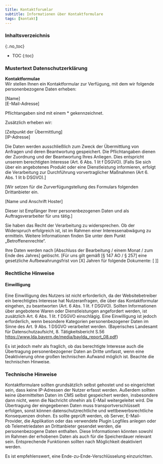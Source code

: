 ```yaml
---
title: Kontaktforumlar
subtitle: Informationen über Kontaktformulare
tags: [kontakt]
---
```

### Inhaltsverzeichnis
{:.no_toc}
* TOC
{:toc}

### Mustertext Datenschutzerklärung
**Kontaktformulae**  
Wir stellen Ihnen ein Kontaktformular zur Verfügung, mit dem wir folgende personenbezogene Daten erheben:

[Name]  
[E-Mail-Adresse]

Pflichtangaben sind mit einem * gekennzeichnet.

Zusätzlich erheben wir:

[Zeitpunkt der Übermittlung]  
[IP-Adresse]

Die Daten werden ausschließlich zum Zweck der Übermittlung von Anfragen und deren Beantwortung gespeichert. Die Pflichtangaben dienen der Zuordnung und der Beantwortung Ihres Anliegen. Dies entspricht unserem berechtigten Interesse (Art. 6 Abs. 1 lit f DSGVO). [Falls Sie sich über ein angebotenes Produkt oder eine Dienstleistung informieren, erfolgt die Verarbeitung zur Durchführung vorvertraglicher Maßnahmen (Art 6. Abs. 1 lit b DSGVO).]

[Wir setzen für die Zurverfügungstellung des Formulars folgenden Drittanbieter ein.

[Name und Anschrift Hoster]

Dieser ist Empfänger Ihrer personenbezogenen Daten und als Auftragsverarbeiter für uns tätig.]

Sie haben das Recht der Verarbeitung zu widersprechen. Ob der Widerspruch erfolgreich ist, ist im Rahmen einer Interessenabwägung zu ermitteln. Weitere Informationen finden Sie unter dem Punkt „Betroffenenrechte“.

Ihre Daten werden nach [Abschluss der Bearbeitung / einem Monat / zum Ende des Jahres] gelöscht. [Für uns gilt gemäß [§ 147 AO / § 257] eine gesetzliche Aufbewahrungsfrist von [X] Jahren für folgende Dokumente: [ ]]

### Rechtliche Hinweise
#### Einwilligung
Eine Einwilligung des Nutzers ist nicht erforderlich, da der Websitebetreiber ein berechtigtes Interesse hat Nutzeranfragen, die über das Kontaktformular eingehen, zu beantworten (Art. 6 Abs. 1 lit. f DSGVO). Sollten Informationen über angebotene Waren oder Dienstleistungen angefordert werden, ist zusätzlich Art. 6 Abs. 1 lit. f DSGVO einschlägig. Eine Einwilligung ist jedoch erforderlich, wenn besondere Kategorien personenbezogener Daten im Sinne des Art. 9 Abs. 1 DSGVO verarbeitet werden. (Bayerisches Landesamt für Datenschutzaufsicht, 8. Tätigkeitsbericht S.56 https://www.lda.bayern.de/media/baylda_report_08.pdf)

Es ist jedoch mehr als fraglich, ob das berechtigte Interesse auch die Übertragung personenbezogener Daten an Dritte umfasst, wenn eine Deaktivierung ohne großen technischen Aufwand möglich ist. Beachte die technischen Hinweise.

### Technische Hinweise
Kontaktformulare sollten grundsätzlich selbst gehostet und so eingerichtet sein, dass keine IP-Adressen der Nutzer erfasst werden. Außerdem sollten keine übermittelten Daten im CMS selbst gespeichert werden, insbesondere dann nicht, wenn die Nachricht ohnehin als E-Mail weitergeleitet wird. Die Übertragung der eingegebenen Daten muss transportverschlüsselt erfolgen, sonst können datenschutzrechtliche und wettbewerbsrechtliche Konsequenzen drohen. Es sollte geprüft werden, ob Server, E-Mail-Provider, die Applikation oder das verwendete Plugin Logfiles anlegen oder ob Telemetriedaten an Drittanbieter gesendet werden, die personenbezogene Daten enthalten. Diese Informationen könnten sowohl im Rahmen der erhobenen Daten als auch für die Speicherdauer relevant sein. Entsprechende Funktionen sollten nach Möglichkeit deaktiviert werden.

Es ist empfehlenswert, eine Ende-zu-Ende-Verschlüsselung einzurichten.